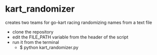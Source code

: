# kart_randomizer
creates two teams for go-kart racing randomizing names from a text file

- clone the repository 
- edit the FILE_PATH variable from the header of the script
- run it from the terminal
  - $ python kart_randomizer.py

